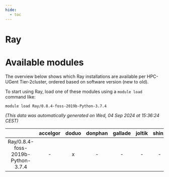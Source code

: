 ```yaml
---
hide:
  - toc
---
```


Ray
===

# Available modules


The overview below shows which Ray installations are available per HPC-UGent Tier-2cluster, ordered based on software version (new to old).

To start using Ray, load one of these modules using a `module load` command like:

```shell
module load Ray/0.8.4-foss-2019b-Python-3.7.4
```

*(This data was automatically generated on Wed, 04 Sep 2024 at 15:36:24 CEST)*  

| |accelgor|doduo|donphan|gallade|joltik|shinx|skitty|
| :---: | :---: | :---: | :---: | :---: | :---: | :---: | :---: |
|Ray/0.8.4-foss-2019b-Python-3.7.4|-|x|-|-|-|-|-|
